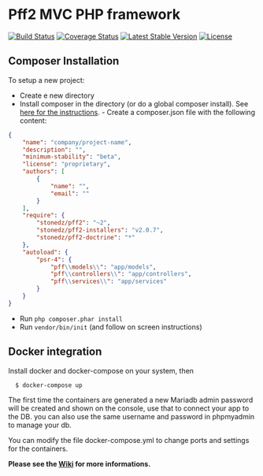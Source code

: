 **Pff2 MVC PHP framework**
==============================

[![Build Status](https://app.travis-ci.com/stonedz/pff2.svg?branch=master)](https://travis-ci.org/stonedz/pff2)
[![Coverage Status](https://img.shields.io/coveralls/stonedz/pff2.svg)](https://coveralls.io/r/stonedz/pff2?branch=master)
[![Latest Stable Version](https://poser.pugx.org/stonedz/pff2/v/stable.svg)](https://packagist.org/packages/stonedz/pff2)
[![License](https://poser.pugx.org/stonedz/pff2/license.svg)](https://packagist.org/packages/stonedz/pff2)

## Composer Installation

To setup a new project:

   - Create e new directory
   - Install composer in the directory (or do a global composer install). See [here for the instructions](https://getcomposer.org/doc/00-intro.md).
    - Create a composer.json file with the following content:

```json
{
    "name": "company/project-name",
    "description": "",
    "minimum-stability": "beta",
    "license": "proprietary",
    "authors": [
        {
            "name": "",
            "email": ""
        }
    ],
    "require": {
        "stonedz/pff2": "~2",
        "stonedz/pff2-installers": "v2.0.7",
        "stonedz/pff2-doctrine": "*"
    },
    "autoload": {
        "psr-4": {
            "pff\\models\\": "app/models",
            "pff\\controllers\\": "app/controllers",
            "pff\\services\\": "app/services"
        }
    }
}

```

 - Run <code>php composer.phar install</code>
 - Run <code>vendor/bin/init</code> (and follow on screen instructions)

## Docker integration

Install docker and docker-compose on your system, then

```
  $ docker-compose up
```

The first time the containers are generated a new Mariadb admin password will be
created and shown on the console, use that to connect your app to the DB. you
can also use the same username and password in phpmyadmin to manage your db.

You can modify the file docker-compose.yml to change ports and settings for the
containers.

**Please see the [Wiki](https://github.com/stonedz/pff2/wiki) for more informations.**

